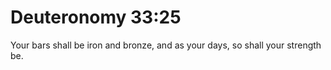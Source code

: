 # Deuteronomy 33:25

Your bars shall be iron and bronze, and as your days, so shall your strength be.
